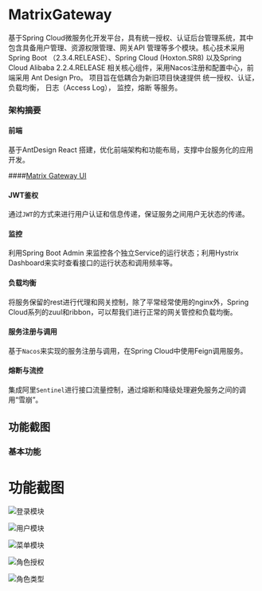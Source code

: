 # MatrixGateway
基于Spring Cloud微服务化开发平台，具有统一授权、认证后台管理系统，其中包含具备用户管理、资源权限管理、网关API 管理等多个模块。核心技术采用Spring Boot （2.3.4.RELEASE）、Spring Cloud (Hoxton.SR8) 以及Spring Cloud Alibaba 2.2.4.RELEASE 相关核心组件，采用Nacos注册和配置中心，前端采用 Ant Design Pro。 
项目旨在低耦合为新旧项目快速提供 统一授权、认证， 负载均衡， 日志（Access Log）， 监控，熔断 等服务。

### 架构摘要
#### 前端
基于AntDesign React 搭建，优化前端架构和功能布局，支撑中台服务化的应用开发。

####[Matrix Gateway UI](https://github.com/leoleegit/MatrixGatewayUI) 

#### JWT鉴权
通过`JWT`的方式来进行用户认证和信息传递，保证服务之间用户无状态的传递。

#### 监控
利用Spring Boot Admin 来监控各个独立Service的运行状态；利用Hystrix Dashboard来实时查看接口的运行状态和调用频率等。

#### 负载均衡
将服务保留的rest进行代理和网关控制，除了平常经常使用的nginx外，Spring Cloud系列的zuul和ribbon，可以帮我们进行正常的网关管控和负载均衡。 

#### 服务注册与调用
基于`Nacos`来实现的服务注册与调用，在Spring Cloud中使用Feign调用服务。

#### 熔断与流控
集成阿里`Sentinel`进行接口流量控制，通过熔断和降级处理避免服务之间的调用“雪崩”。

## 功能截图

### 基本功能
# 功能截图
![登录模块](http://matrix.xsocket.cn/media/file/bucket/acbd002a-f788-47fa-a113-4af2c2301b28/login_01.png "会员模块.png")

![用户模块](http://matrix.xsocket.cn/media/file/bucket/8e6872d2-6621-44bf-b48f-5864f05c4a47/index_01.png "会员模块.png")

![菜单模块](http://matrix.xsocket.cn/media/file/bucket/789e25ec-57d3-493c-ab20-7b94073e9e85/index_02.png "菜单模块.png")

![角色授权](http://matrix.xsocket.cn/media/file/bucket/293f827a-03d2-4ff1-a133-f9f2fd2ff5aa/index_03.png "角色授权.png")

![角色类型](http://matrix.xsocket.cn/media/file/bucket/9b08066b-797a-44cc-8b5c-1d8e9595249d/index_04.png "角色类型.png") 